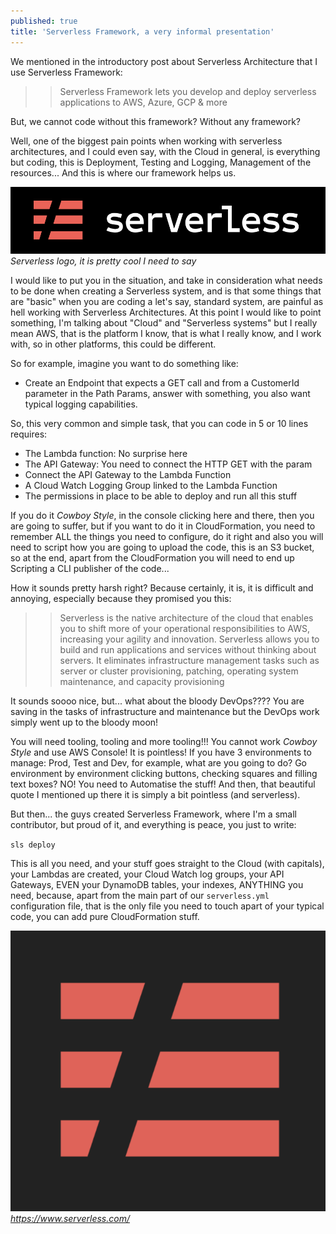 ```yaml
---
published: true
title: 'Serverless Framework, a very informal presentation'
---
```

We mentioned in the introductory post about Serverless Architecture that I use Serverless Framework:

>> Serverless Framework lets you develop and deploy serverless applications to AWS, Azure, GCP & more

But, we cannot code without this framework? Without any framework? 

Well, one of the biggest pain points when working with serverless architectures, and I could even say, with the Cloud in general, is everything but coding, this is Deployment, Testing and Logging, Management of the resources... And this is where our framework helps us.

![serverless](/images/serverless/serverless.png)
*Serverless logo, it is pretty cool I need to say*

I would like to put you in the situation, and take in consideration what needs to be done when creating a Serverless system, and is that some things that are "basic" when you are coding a let's say, standard system, are painful as hell working with Serverless Architectures. At this point I would like to point something, I'm talking about "Cloud" and "Serverless systems" but I really mean AWS, that is the platform I know, that is what I really know, and I work with, so in other platforms, this could be different.

So for example, imagine you want to do something like:

* Create an Endpoint that expects a GET call and from a CustomerId parameter in the Path Params, answer with something, you also want typical logging capabilities.

So, this very common and simple task, that you can code in 5 or 10 lines requires:

 * The Lambda function: No surprise here
 * The API Gateway: You need to connect the HTTP GET with the param
 * Connect the API Gateway to the Lambda Function
 * A Cloud Watch Logging Group linked to the Lambda Function
 * The permissions in place to be able to deploy and run all this stuff

If you do it *Cowboy Style*, in the console clicking here and there, then you are going to suffer, but if you want to do it in CloudFormation, you need to remember ALL the things you need to configure, do it right and also you will need to script how you are going to upload the code, this is an S3 bucket, so at the end, apart from the CloudFormation you will need to end up Scripting a CLI publisher of the code...

How it sounds pretty harsh right? Because certainly, it is, it is difficult and annoying, especially because they promised you this:

>> Serverless is the native architecture of the cloud that enables you to shift more of your operational responsibilities to AWS, increasing your agility and innovation. Serverless allows you to build and run applications and services without thinking about servers. It eliminates infrastructure management tasks such as server or cluster provisioning, patching, operating system maintenance, and capacity provisioning

It sounds soooo nice, but... what about the bloody DevOps???? You are saving in the tasks of infrastructure and maintenance but the DevOps work simply went up to the bloody moon! 

You will need tooling, tooling and more tooling!!! You cannot work *Cowboy Style* and use AWS Console! It is pointless! If you have 3 environments to manage: Prod, Test and Dev, for example, what are you going to do? Go environment by environment clicking buttons, checking squares and filling text boxes? NO! You need to Automatise the stuff! And then, that beautiful quote I mentioned up there it is simply a bit pointless (and serverless).

But then... the guys created Serverless Framework, where I'm a small contributor, but proud of it, and everything is peace, you just to write:

`sls deploy`

This is all you need, and your stuff goes straight to the Cloud (with capitals), your Lambdas are created, your Cloud Watch log groups, your API Gateways, EVEN your DynamoDB tables, your indexes, ANYTHING you need, because, apart from the main part of our `serverless.yml` configuration file, that is the only file you need to touch apart of your typical code, you can add pure CloudFormation stuff.

![serverless-logo](/images/serverless/serverless-logo.png)
*https://www.serverless.com/*
